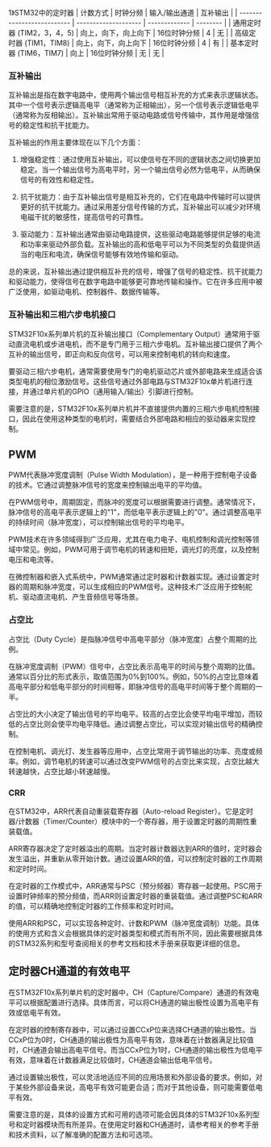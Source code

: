 
1》STM32中的定时器
| 计数方式                   | 时钟分频             | 输入/输出通道 | 互补输出 |
| -------------------------- | -------------------- | ------------- | -------- |
| 通用定时器 (TIM2，3，4，5) | 向上，向下，向上向下 | 16位时钟分频  | 4        | 无 |
| 高级定时器 (TIM1，TIM8)    | 向上，向下，向上向下 | 16位时钟分频  | 4        | 有 |
| 基本定时器 (TIM6，TIM7)    | 向上                 | 16位时钟分频  | 无       | 无 |

### 互补输出
互补输出是指在数字电路中，使用两个输出信号相互补充的方式来表示逻辑状态。其中一个信号表示逻辑高电平（通常称为正相输出），另一个信号表示逻辑低电平（通常称为反相输出）。互补输出常用于驱动电路或信号传输中，其作用是增强信号的稳定性和抗干扰能力。

互补输出的作用主要体现在以下几个方面：

1. 增强稳定性：通过使用互补输出，可以使信号在不同的逻辑状态之间切换更加稳定。当一个输出信号为高电平时，另一个输出信号必然为低电平，从而确保信号的有效性和稳定性。

2. 抗干扰能力：由于互补输出信号是相互补充的，它们在电路中传输时可以提供更好的抗干扰能力。通过采用差分信号传输的方式，互补输出可以减少对环境电磁干扰的敏感性，提高信号的可靠性。

3. 驱动能力：互补输出通常由驱动电路提供，这些驱动电路能够提供足够的电流和功率来驱动外部负载。互补输出的高和低电平可以为不同类型的负载提供适当的电压和电流，确保信号能够有效地传输和驱动。

总的来说，互补输出通过提供相互补充的信号，增强了信号的稳定性、抗干扰能力和驱动能力，使得信号在数字电路中能够更可靠地传输和操作。它在许多应用中被广泛使用，如驱动电机、控制器件、数据传输等。

### 互补输出和三相六步电机接口
STM32F10x系列单片机的互补输出接口（Complementary Output）通常用于驱动直流电机或步进电机，而不是专门用于三相六步电机。互补输出接口提供了两个互补的输出信号，即正向和反向信号，可以用来控制电机的转向和速度。

要驱动三相六步电机，通常需要使用专门的电机驱动芯片或外部电路来生成适合该类型电机的相位激励信号。这些信号通过外部电路与STM32F10x单片机进行连接，并通过单片机的GPIO（通用输入/输出）引脚进行控制。

需要注意的是，STM32F10x系列单片机并不直接提供内置的三相六步电机控制接口，因此在使用这种类型的电机时，需要结合外部电路和相应的驱动器来实现控制。

## PWM

PWM代表脉冲宽度调制（Pulse Width Modulation），是一种用于控制电子设备的技术。它通过调整脉冲信号的宽度来控制输出电平的平均值。

在PWM信号中，周期固定，而脉冲的宽度可以根据需要进行调整。通常情况下，脉冲信号的高电平表示逻辑上的"1"，而低电平表示逻辑上的"0"。通过调整高电平的持续时间（脉冲宽度），可以控制输出信号的平均电平。

PWM技术在许多领域得到广泛应用，尤其在电力电子、电机控制和调光控制等领域中常见。例如，PWM可用于调节电机的转速和扭矩，调光灯的亮度，以及控制电压和电流等。

在微控制器和嵌入式系统中，PWM通常通过定时器和计数器实现。通过设置定时器的周期和脉冲宽度，可以生成相应的PWM信号。这种技术广泛应用于控制舵机、驱动直流电机、产生音频信号等场景。

### 占空比

占空比（Duty Cycle）是指脉冲信号中高电平部分（脉冲宽度）占整个周期的比例。

在脉冲宽度调制（PWM）信号中，占空比表示高电平的时间与整个周期的比值。通常以百分比的形式表示，取值范围为0%到100%。例如，50%的占空比意味着高电平部分和低电平部分的时间相等，即脉冲信号的高电平时间等于整个周期的一半。

占空比的大小决定了输出信号的平均电平。较高的占空比会使平均电平增加，而较低的占空比则会使平均电平降低。通过调整占空比，可以实现对输出信号的精确控制。

在控制电机、调光灯、发生器等应用中，占空比常用于调节输出的功率、亮度或频率。例如，调节电机的转速可以通过改变PWM信号的占空比来实现，占空比越大转速越快，占空比越小转速越慢。

### CRR 

在STM32中，ARR代表自动重装载寄存器（Auto-reload Register）。它是定时器/计数器（Timer/Counter）模块中的一个寄存器，用于设置定时器的周期性重装载值。

ARR寄存器决定了定时器溢出的周期。当定时器计数器达到ARR的值时，定时器会发生溢出，并重新从零开始计数。通过设置ARR的值，可以控制定时器的工作周期和定时时间。

在定时器的工作模式中，ARR通常与PSC（预分频器）寄存器一起使用。PSC用于设置时钟频率的预分频值，而ARR则设置定时器的重装载值。通过调整PSC和ARR的值，可以精确地控制定时器的工作频率和定时时间。

使用ARR和PSC，可以实现各种定时、计数和PWM（脉冲宽度调制）功能。具体的使用方式和含义会根据具体的定时器类型和模式而有所不同，因此需要根据具体的STM32系列和型号查阅相关的参考文档和技术手册来获取更详细的信息。

## 定时器CH通道的有效电平

在STM32F10x系列单片机的定时器中，CH（Capture/Compare）通道的有效电平可以根据配置进行选择。具体而言，可以将CH通道的输出极性设置为高电平有效或低电平有效。

在定时器的控制寄存器中，可以通过设置CCxP位来选择CH通道的输出极性。当CCxP位为0时，CH通道的输出极性为高电平有效，意味着在计数器满足比较值时，CH通道会输出高电平信号。而当CCxP位为1时，CH通道的输出极性为低电平有效，意味着在计数器满足比较值时，CH通道会输出低电平信号。

通过设置输出极性，可以灵活地适应不同的应用场景和外部设备的要求。例如，对于某些外部设备来说，高电平有效可能更合适；而对于其他设备，则可能需要低电平有效。

需要注意的是，具体的设置方式和可用的选项可能会因具体的STM32F10x系列型号和定时器模块而有所差异。在使用定时器和CH通道时，请参考相关的参考手册和技术资料，以了解准确的配置方法和可选项。